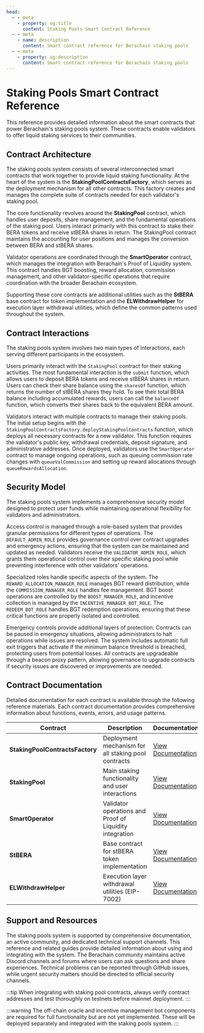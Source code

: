 ```yaml
---
head:
  - - meta
    - property: og:title
      content: Staking Pools Smart Contract Reference
  - - meta
    - name: description
      content: Smart contract reference for Berachain staking pools
  - - meta
    - property: og:description
      content: Smart contract reference for Berachain staking pools
---
```


<script setup>
  import config from '@berachain/config/constants.json';
</script>

# Staking Pools Smart Contract Reference

This reference provides detailed information about the smart contracts that power Berachain's staking pools system. These contracts enable validators to offer liquid staking services to their communities.

## Contract Architecture

The staking pools system consists of several interconnected smart contracts that work together to provide liquid staking functionality. At the heart of the system is the **StakingPoolContractsFactory**, which serves as the deployment mechanism for all other contracts. This factory creates and manages the complete suite of contracts needed for each validator's staking pool.

The core functionality revolves around the **StakingPool** contract, which handles user deposits, share management, and the fundamental operations of the staking pool. Users interact primarily with this contract to stake their BERA tokens and receive stBERA shares in return. The StakingPool contract maintains the accounting for user positions and manages the conversion between BERA and stBERA shares.

Validator operations are coordinated through the **SmartOperator** contract, which manages the integration with Berachain's Proof of Liquidity system. This contract handles BGT boosting, reward allocation, commission management, and other validator-specific operations that require coordination with the broader Berachain ecosystem.

Supporting these core contracts are additional utilities such as the **StBERA** base contract for token implementation and the **ELWithdrawHelper** for execution layer withdrawal utilities, which define the common patterns used throughout the system.

## Contract Interactions

The staking pools system involves two main types of interactions, each serving different participants in the ecosystem.

Users primarily interact with the `StakingPool` contract for their staking activities. The most fundamental interaction is the `submit` function, which allows users to deposit BERA tokens and receive stBERA shares in return. Users can check their share balance using the `sharesOf` function, which returns the number of stBERA shares they hold. To see their total BERA balance including accumulated rewards, users can call the `balanceOf` function, which converts their shares back to the equivalent BERA amount.

Validators interact with multiple contracts to manage their staking pools. The initial setup begins with the `StakingPoolContractsFactory.deployStakingPoolContracts` function, which deploys all necessary contracts for a new validator. This function requires the validator's public key, withdrawal credentials, deposit signature, and administrative addresses. Once deployed, validators use the `SmartOperator` contract to manage ongoing operations, such as queuing commission rate changes with `queueValCommission` and setting up reward allocations through `queueRewardsAllocation`.

## Security Model

The staking pools system implements a comprehensive security model designed to protect user funds while maintaining operational flexibility for validators and administrators.

Access control is managed through a role-based system that provides granular permissions for different types of operations. The `DEFAULT_ADMIN_ROLE` provides governance control over contract upgrades and emergency actions, ensuring that the system can be maintained and updated as needed. Validators receive the `VALIDATOR_ADMIN_ROLE`, which grants them operational control over their specific staking pool while preventing interference with other validators' operations.

Specialized roles handle specific aspects of the system. The `REWARD_ALLOCATION_MANAGER_ROLE` manages BGT reward distribution, while the `COMMISSION_MANAGER_ROLE` handles fee management. BGT boost operations are controlled by the `BOOST_MANAGER_ROLE`, and incentive collection is managed by the `INCENTIVE_MANAGER_BOT_ROLE`. The `REDEEM_BOT_ROLE` handles BGT redemption operations, ensuring that these critical functions are properly isolated and controlled.

Emergency controls provide additional layers of protection. Contracts can be paused in emergency situations, allowing administrators to halt operations while issues are resolved. The system includes automatic full exit triggers that activate if the minimum balance threshold is breached, protecting users from potential losses. All contracts are upgradeable through a beacon proxy pattern, allowing governance to upgrade contracts if security issues are discovered or improvements are needed.

## Contract Documentation

Detailed documentation for each contract is available through the following reference materials. Each contract documentation provides comprehensive information about functions, events, errors, and usage patterns.

| Contract                        | Description                                               | Documentation                                                                                   |
| ------------------------------- | --------------------------------------------------------- | ----------------------------------------------------------------------------------------------- |
| **StakingPoolContractsFactory** | Deployment mechanism for all staking pool contracts       | [View Documentation](./StakingPoolContractsFactory.md)                                          |
| **StakingPool**                 | Main staking functionality and user interactions          | [View Documentation](./core/StakingPool.md)                                                     |
| **SmartOperator**               | Validator operations and Proof of Liquidity integration   | [View Documentation](./core/SmartOperator.md)                                                   |
| **StBERA**                      | Base contract for stBERA token implementation            | [View Documentation](./base/StBERA.md)                                                          |
| **ELWithdrawHelper**            | Execution layer withdrawal utilities (EIP-7002)          | [View Documentation](./helpers/ELWithdrawHelper.md)                                             |

## Support and Resources

The staking pools system is supported by comprehensive documentation, an active community, and dedicated technical support channels. This reference and related guides provide detailed information about using and integrating with the system. The Berachain community maintains active Discord channels and forums where users can ask questions and share experiences. Technical problems can be reported through GitHub issues, while urgent security matters should be directed to official security channels.

:::tip
When integrating with staking pool contracts, always verify contract addresses and test thoroughly on testnets before mainnet deployment.
:::

:::warning
The off-chain oracle and incentive management bot components are required for full functionality but are not yet implemented. These will be deployed separately and integrated with the staking pools system.
:::
